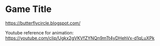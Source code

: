 # Game Title

https://butterflycircle.blogspot.com/

Youtube reference for animation: https://youtube.com/clip/Ugkx2gVKVfZYNQn9mTt4yDHehVx-d1qLuXPk
